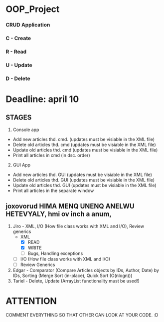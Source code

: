 # OOP_Project

### CRUD Application
### C - Create
### R - Read
### U - Update
### D - Delete

# Deadline: april 10

## STAGES
1. Console app
- Add new articles thd. cmd. (updates must be visiable in the XML file)
- Delete old articles thd. cmd (updates must be visiable in the XML file)
- Update old articles thd. cmd (updates must be visiable in the XML file)
- Print all articles in cmd (in dsc. order)
2. GUI App
- Add new articles thd. GUI (updates must be visiable in the XML file)
- Delete old articles thd. GUI (updates must be visiable in the XML file)
- Update old articles thd. GUI (updates must be visiable in the XML file)
- Print all articles in the separate window

## joxovorud HIMA MENQ UNENQ ANELWU HETEVYALY, hmi ov inch a anum, 
1. Jiro - XML, I/O (How file class works with XML and I/O), Review generics
    - XML
        - [x] READ
        - [x] WRITE
        - [ ] Bugs, Handling exceptions
    - [ ] I/O (How file class works with XML and I/O)
    - [ ] Review Generics
    
2. Edgar - Comparator (Compare Articles objects by IDs, Author, Date) by IDs, Sorting (Merge Sort (in-place), Quick Sort (O(nlogn)))
3. Tariel - Delete, Update (ArrayList functionality must be used!)

# ATTENTION
COMMENT EVERYTHING SO THAT OTHER CAN LOOK AT YOUR CODE. :D